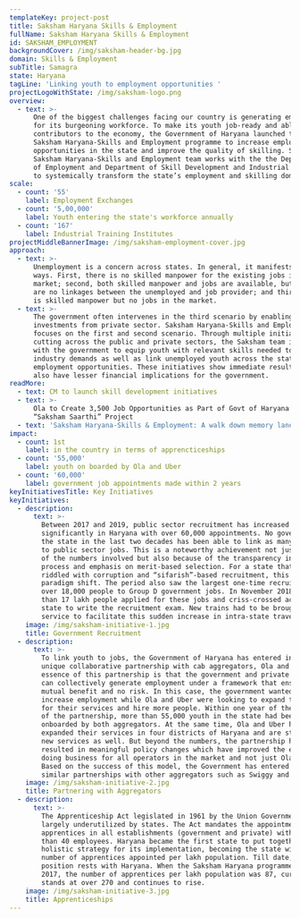 ```yaml
---
templateKey: project-post
title: Saksham Haryana Skills & Employment
fullName: Saksham Haryana Skills & Employment
id: SAKSHAM_EMPLOYMENT
backgroundCover: /img/saksham-header-bg.jpg
domain: Skills & Employment
subTitle: Samagra
state: Haryana
tagLine: 'Linking youth to employment opportunities '
projectLogoWithState: /img/saksham-logo.png
overview:
  - text: >-
      One of the biggest challenges facing our country is generating employment
      for its burgeoning workforce. To make its youth job-ready and able
      contributors to the economy, the Government of Haryana launched the
      Saksham Haryana-Skills and Employment programme to increase employment
      opportunities in the state and improve the quality of skilling. Samagra’s
      Saksham Haryana-Skills and Employment team works with the the Department
      of Employment and Department of Skill Development and Industrial Training
      to systemically transform the state’s employment and skilling domain.
scale:
  - count: '55'
    label: Employment Exchanges
  - count: '5,00,000'
    label: Youth entering the state's workforce annually
  - count: '167'
    label: Industrial Training Institutes
projectMiddleBannerImage: /img/saksham-employment-cover.jpg
approach:
  - text: >-
      Unemployment is a concern across states. In general, it manifests in three
      ways. First, there is no skilled manpower for the existing jobs in the
      market; second, both skilled manpower and jobs are available, but there
      are no linkages between the unemployed and job provider; and third, there
      is skilled manpower but no jobs in the market.
  - text: >-
      The government often intervenes in the third scenario by enabling
      investments from private sector. Saksham Haryana-Skills and Employment
      focuses on the first and second scenario. Through multiple initiatives
      cutting across the public and private sectors, the Saksham team is working
      with the government to equip youth with relevant skills needed to meet
      industry demands as well as link unemployed youth across the state to
      employment opportunities. These initiatives show immediate results and
      also have lesser financial implications for the government.
readMore:
  - text: CM to launch skill development initiatives
  - text: >-
      Ola to Create 3,500 Job Opportunities as Part of Govt of Haryana’s
      “Saksham Saarthi” Project
  - text: 'Saksham Haryana-Skills & Employment: A walk down memory lane'
impact:
  - count: 1st
    label: in the country in terms of apprencticeships
  - count: '55,000'
    label: youth on boarded by Ola and Uber
  - count: '60,000'
    label: government job appointments made within 2 years
keyInitiativesTitle: Key Initiatives
keyInitiatives:
  - description:
      text: >-
        Between 2017 and 2019, public sector recruitment has increased
        significantly in Haryana with over 60,000 appointments. No government in
        the state in the last two decades has been able to link as many people
        to public sector jobs. This is a noteworthy achievement not just because
        of the numbers involved but also because of the transparency in the
        process and emphasis on merit-based selection. For a state that had been
        riddled with corruption and “sifarish”-based recruitment, this was a
        paradigm shift. The period also saw the largest one-time recruitment of
        over 18,000 people to Group D government jobs. In November 2018, more
        than 17 lakh people applied for these jobs and criss-crossed across the
        state to write the recruitment exam. New trains had to be brought into
        service to facilitate this sudden increase in intra-state travel.
    image: /img/saksham-initiative-1.jpg
    title: Government Recruitment
  - description:
      text: >-
        To link youth to jobs, the Government of Haryana has entered into a
        unique collaborative partnership with cab aggregators, Ola and Uber. The
        essence of this partnership is that the government and private sector
        can collectively generate employment under a framework that ensures
        mutual benefit and no risk. In this case, the government wanted to
        increase employment while Ola and Uber were looking to expand the market
        for their services and hire more people. Within one year of the launch
        of the partnership, more than 55,000 youth in the state had been
        onboarded by both aggregators. At the same time, Ola and Uber have
        expanded their services in four districts of Haryana and are starting
        new services as well. But beyond the numbers, the partnership has also
        resulted in meaningful policy changes which have improved the ease of
        doing business for all operators in the market and not just Ola or Uber.
        Based on the success of this model, the Government has entered into
        similar partnerships with other aggregators such as Swiggy and Zomato.
    image: /img/saksham-initiative-2.jpg
    title: Partnering with Aggregators
  - description:
      text: >-
        The Apprenticeship Act legislated in 1961 by the Union Government is
        largely underutilized by states. The Act mandates the appointment of
        apprentices in all establishments (government and private) with more
        than 40 employees. Haryana became the first state to put together a
        holistic strategy for its implementation, becoming the state with most
        number of apprentices appointed per lakh population. Till date, this
        position rests with Haryana. When the Saksham Haryana programme began in
        2017, the number of apprentices per lakh population was 87, currently it
        stands at over 270 and continues to rise.
    image: /img/saksham-initiative-3.jpg
    title: Apprenticeships
---
```


